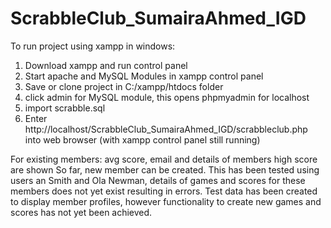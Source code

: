 # ScrabbleClub_SumairaAhmed_IGD

To run project using xampp in windows:
1. Download xampp and run control panel
2. Start apache and MySQL Modules in xampp control panel
3. Save or clone project in C:/xampp/htdocs folder
4. click admin for MySQL module, this opens phpmyadmin for localhost
5. import scrabble.sql
6. Enter http://localhost/ScrabbleClub_SumairaAhmed_IGD/scrabbleclub.php into web browser (with xampp control panel still running)

For existing members: avg score, email and details of members high score are shown 
So far, new member can be created. This has been tested using users an Smith and Ola Newman, details of games and scores for these members does not 
yet exist resulting in errors.
Test data has been created to display member profiles, however functionality to create new games and scores has not yet been achieved.
